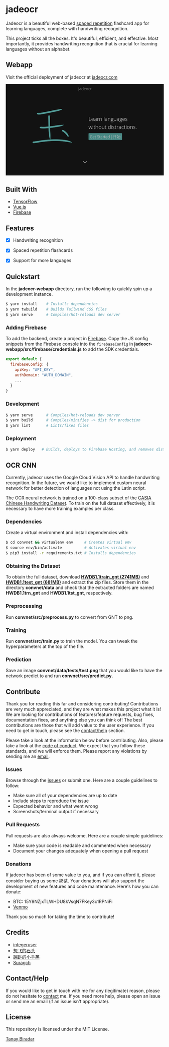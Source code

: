 # jadeocr
Jadeocr is a beautiful web-based [spaced repetition](https://en.wikipedia.org/wiki/Spaced_repetition) flashcard app for learning languages, complete with handwriting recognition.

This project ticks all the boxes. It's beautiful, efficient, and effective. Most importantly, it provides handwriting recognition that is crucial for learning languages without an alphabet. 


## Webapp
Visit the official deployment of jadeocr at [jadeocr.com](https://jadeocr.com)

![Landing Page](demos/landing-page.png)


## Built With
* [TensorFlow](https://www.tensorflow.org)
* [Vue.js](https://vuejs.org)
* [Firebase](https://firebase.google.com/)


## Features
* [x] Handwriting recognition
* [x] Spaced repetition flashcards
* [x] Support for more languages


## Quickstart
In the **jadeocr-webapp** directory, run the following to quickly spin up a development instance.
```bash
$ yarn install    # Installs dependencies
$ yarn twbuild    # Builds Tailwind CSS files
$ yarn serve      # Compiles/hot-reloads dev server
```

### Adding Firebase
To add the backend, create a project in [Firebase](https://firebase.google.com). Copy the JS config snippets from the Firebase console into the `firebaseConfig` in **jadeocr-webapp/src/firebase/credentials.js** to add the SDK credentials.
```javascript
export default {
  firebaseConfig: {
    apiKey: "API_KEY",
    authDomain: "AUTH_DOMAIN",
    ...
  }
}
```

### Development
```bash
$ yarn serve      # Compiles/hot-reloads dev server
$ yarn build      # Compiles/minifies -> dist for production
$ yarn lint       # Lints/fixes files
```

### Deployment
```bash
$ yarn deploy   # Builds, deploys to Firebase Hosting, and removes dist
```


## OCR CNN
Currently, jadeocr uses the Google Cloud Vision API to handle handwriting recognition. In the future, we would like to implement custom neural network for better detection of languages not using the Latin script.

The OCR neural network is trained on a 100-class subset of the [CASIA Chinese Handwriting Dataset](http://www.nlpr.ia.ac.cn/databases/handwriting/Home.html). To train on the full dataset effectively, it is necessary to have more training examples per class.

### Dependencies
Create a virtual environment and install dependencies with:
```bash
$ cd convnet && virtualenv env     # Creates virtual env
$ source env/bin/activate          # Activates virtual env
$ pip3 install -r requirements.txt # Installs dependencies
```

### Obtaining the Dataset
To obtain the full dataset, download [**HWDB1.1train_gnt (2741MB)**](http://www.nlpr.ia.ac.cn/databases/download/feature_data/HWDB1.1trn.zip) and [**HWDB1.1test_gnt (681MB)**](http://www.nlpr.ia.ac.cn/databases/download/feature_data/HWDB1.1tst.zip) and extract the zip files. Store them in the directory **convnet/data** and check that the extracted folders are named **HWDB1.1trn_gnt** and **HWDB1.1tst_gnt**, respectively.

### Preprocessing
Run **convnet/src/preprocess.py** to convert from GNT to png.

### Training
Run **convnet/src/train.py** to train the model. You can tweak the hyperparameters at the top of the file.

### Prediction
Save an image **convnet/data/tests/test.png** that you would like to have the network predict to and run **convnet/src/predict.py**.


## Contribute
Thank you for reading this far and considering contributing! Contributions are very much appreciated, and they are what makes this project what it is! We are looking for contributions of features/feature requests, bug fixes, documentation fixes, and anything else you can think of! The best contributions are those that will add value to the user experience. If you need to get in touch, please see the [contact/help](#Contact/Help) section.

Please take a look at the information below before contributing. Also, please take a look at the [code of conduct](https://github.com/TanayB11/jadeocr/blob/master/CODE_OF_CONDUCT.md). We expect that you follow these standards, and we will enforce them. Please report any violations by sending me an <a href='mailto: tanaybiradar24@gmail.com'>email</a>. 

### Issues
Browse through the [issues](https://github.com/TanayB11/jadeocr/issues) or submit one. Here are a couple guidelines to follow:
* Make sure all of your dependencies are up to date
* Include steps to reproduce the issue
* Expected behavior and what went wrong
* Screenshots/terminal output if necessary

### Pull Requests
Pull requests are also always welcome. Here are a couple simple guidelines:
* Make sure your code is readable and commented when necessary
* Document your changes adequately when opening a pull request

### Donations
If jadeocr has been of some value to you, and if you can afford it, please consider buying us some 奶茶. Your donations will also support the development of new features and code maintenance. Here's how you can donate:
* BTC: 15Y9NZjxTLWHDU8kVsqN7FKey3c1RPNiFi
* [Venmo](venmo.com/Tanayb11)

Thank you so much for taking the time to contribute!


## Credits
* [integeruser](https://github.com/integeruser/CASIA-HWDB1.1-cnn)
* [想飞的石头](https://zhuanlan.zhihu.com/p/24698483)
* [蹦跶的小羊羔](https://blog.csdn.net/yql_617540298/article/details/82740382)
* [Suragch](https://stackoverflow.com/questions/49047159/spaced-repetition-algorithm-from-supermemo-sm-2)


## Contact/Help
If you would like to get in touch with me for any (legitimate) reason, please do not hesitate to 
<a href='mailto: tanaybiradar24@gmail.com'>contact</a> me. If you need more help, please open an issue or send me an email (if an issue isn't appropriate).


## License
This repository is licensed under the MIT License.

[Tanay Biradar](https://github.com/TanayB11)

